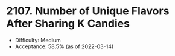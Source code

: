 # 2107. Number of Unique Flavors After Sharing K Candies
- Difficulty: Medium
- Acceptance: 58.5% (as of 2022-03-14)
